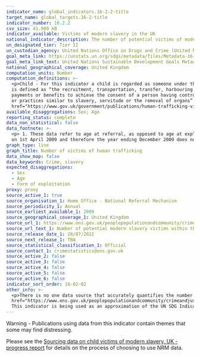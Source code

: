 ```yaml
---
indicator_name: global_indicators.16-2-2-title
target_name: global_targets.16-2-title
indicator_number: 16.2.2
csv_size: 41.909 kB
indicator_available: Victims of modern slavery in the UK
national_indicator_description: The number of potential victims of modern slavery who received a positive reasonable grounds decision within the National Referral Mechanism (NRM). This is a proxy for the global indicator as it only provides number, as opposed to proportion. 
un_designated_tier: Tier II
un_custodian_agency: United Nations Office on Drugs and Crime (United Nations Office for Disarmament Affairs (UNODC))
goal_meta_link: https://unstats.un.org/sdgs/metadata/files/Metadata-16-02-02.pdf
goal_meta_link_text: United Nations Sustainable Development Goals Metadata (PDF 215 KB)
national_geographical_coverage: United Kingdom
computation_units: Number
computation_definitions: >-
  <p>Child - For this indicator a child is regarded as someone under the age of 18 years, or thought to be under the age of 18 years, at the time of exploitation. </p><p> Trafficking - According to Article 3, paragraph (a) of the UN Trafficking in Persons Protocol, trafficking in persons
  is defined as “the recruitment, transportation, transfer, harbouring or receipt of persons, by means of the threat or use of force or other forms of coercion, of abduction, of fraud, of deception, of the abuse of power or of a position of vulnerability or of the giving or receiving of
  payments or benefits to achieve the consent of a person having control over another person, for the purpose of exploitation. Exploitation shall include, at a minimum, the exploitation of the prostitution of others or other forms of sexual exploitation, forced labour or services, slavery
  or practices similar to slavery, servitude or the removal of organs”. </p><p> NRM - The National Referral Mechanism is a framework for identifying and referring potential victims of modern slavery and ensuring they receive the appropriate support. Please see the <a
  href="https://www.gov.uk/government/publications/human-trafficking-victims-referral-and-assessment-forms/guidance-on-the-national-referral-mechanism-for-potential-adult-victims-of-modern-slavery-england-and-wales">National referral mechanism guidance - adult (England and Wales)</a> </p>
available_disaggregations: Sex; Age
reporting_status: complete
data_non_statistical: false
data_footnote: >-
  <p> 1. These data refer to age at referral, as opposed to age at exploitation. Therefore, overall totals may differ from previously published data tables on age at exploitation. This aligns with data published by the Home Office. </p><p>  2. The National Referral Mechanism was introduced
  on 1st April 2009 and therefore the year ending December 2009 does not contain a whole years' worth of data. </p><p> 3. Trends in the data may not reflect underlying changes in prevalence and may be related to changes in awareness and identification of potential victims. </p><p> 4. Data in the graph and accompanying table is reported to 3 significant figures, with the true values available via the "Download Source CSV" option below.  
graph_type: line
graph_title: Number of victims of human trafficking
data_show_map: false
data_keywords: Crime, slavery
expected_disaggregations:
  - Sex
  - Age
  - Form of exploitation
proxy: proxy
source_active_1: true
source_organisation_1: Home Office - National Referral Mechanism
source_periodicity_1: Annual
source_earliest_available_1: 2009
source_geographical_coverage_1: United Kingdom
source_url_1: https://www.ons.gov.uk/peoplepopulationandcommunity/crimeandjustice/adhocs/14939numberofpotentialmodernslaveryvictimswithinthenationalreferralmechanismbyageandgenderukyearendingdecember2009toyearendingdecember2021
source_url_text_1: Number of potential modern slavery victims within the National Referral Mechanism, by age and gender, UK, year ending December 2009 to year ending December 2021
source_release_date_1: 28/07/2022
source_next_release_1: TBA
source_statistical_classification_1: Official
source_contact_1: crimestatistics@ons.gov.uk
source_active_2: false
source_active_3: false
source_active_4: false
source_active_5: false
source_active_6: false
indicator_sort_order: 16-02-02
other_info: >-
  <p>There is no one data source that accurately quantifies the number of child victims in the UK. The National Referral Mechanism (NRM) currently provides the best measure of potential victims, although is known to be an undercount.</p><p> Please see the <a
  href="https://www.ons.gov.uk/peoplepopulationandcommunity/crimeandjustice/articles/sourcingdataonchildvictimsofmodernslaveryukprogressreport/2022-03-29"> Sourcing data on child victims of modern slavery, UK - progress report </a>for details on the process of choosing to use NRM data.</p>
  This indicator is being used as an approximation of the UN SDG Indicator. Where possible, we will work to identify or develop UK data to meet the global indicator specification. This indicator has been identified in collaboration with topic experts.
---
```

<p>Warning - Publications using data from this indicator contain themes that some may find distressing. </p><p> Please see the <a href="https://www.ons.gov.uk/peoplepopulationandcommunity/crimeandjustice/articles/sourcingdataonchildvictimsofmodernslaveryukprogressreport/2022-03-29">Sourcing data on child victims of modern slavery, UK - progress report</a> for details on the process of choosing to use NRM data.</p>

